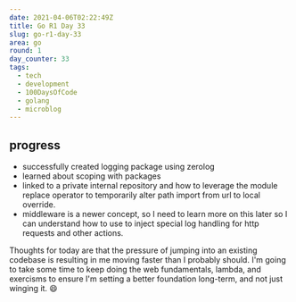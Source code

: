 ```yaml
---
date: 2021-04-06T02:22:49Z
title: Go R1 Day 33
slug: go-r1-day-33
area: go
round: 1
day_counter: 33
tags:
  - tech
  - development
  - 100DaysOfCode
  - golang
  - microblog
---
```


## progress

- successfully created logging package using zerolog
- learned about scoping with packages
- linked to a private internal repository and how to leverage the module replace operator to temporarily alter path import from url to local override.
- middleware is a newer concept, so I need to learn more on this later so I can understand how to use to inject special log handling for http requests and other actions.

Thoughts for today are that the pressure of jumping into an existing codebase is resulting in me moving faster than I probably should.
I'm going to take some time to keep doing the web fundamentals, lambda, and exercisms to ensure I'm setting a better foundation long-term, and not just winging it. 😄
